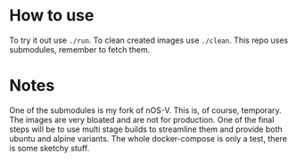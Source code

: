 # How to use

To try it out use `./run`.
To clean created images use `./clean`.
This repo uses submodules, remember to fetch them.

# Notes
One of the submodules is my fork of nOS-V. This is, of course, temporary.
The images are very bloated and are not for production. One of the final steps will be to use multi stage builds to streamline them and provide both ubuntu and alpine variants.
The whole docker-compose is only a test, there is some sketchy stuff.